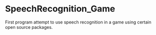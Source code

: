 # SpeechRecognition_Game
First program attempt to use speech recognition in a game using certain open source packages.
